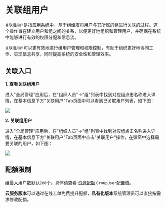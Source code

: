 关联组用户
===

`关联组用户`是指应用系统中，基于组维度将用户与其所属的组进行关联的过程。这个操作旨在建立用户和组之间的关系，以便更好地组织和管理用户，并确保在系统中能够进行有效的权限分配和信息流。

`关联组用户`可以更有效地进行组用户管理和权限控制，有助于组织更好地协同工作、实现信息共享，同时提高系统的安全性和管理效率。

## 关联入口

**1. 查看关联组用户**

进入"全局管理"应用后，在"组织人员"->"组"列表中找到对应组点击名称进入详情，在基本信息下方"关联用户"Tab页面中可以看到已关联用户列表，如下图：

![](https://bj-c1-prod-files.xcan.cloud/storage/pubapi/v1/file/group-userlist.png?fid=207887511026925727&fpt=Cxx1ojFODOZUHjBogbCiBvyHzagySKKbHONskBER)

**2. 关联组用户**

进入"全局管理"应用后，在"组织人员"->"组"列表中找到对应组点击名称进入详情，在基本信息下方"关联用户"Tab页面中点击"关联用户"操作，在弹窗中选择需要关联的用户，如下图：

![](https://bj-c1-prod-files.xcan.cloud/storage/pubapi/v1/file/group-userassoc.png?fid=207887511026925725&fpt=WdeCEhFIL95OOO61S01q7Irv9jWp2pAQgCMfoBUE)

## 配额限制

组最大用户数默认`200`个，具体请查看 [资源配额](https://www.xcan.cloud/help/doc/205515877330714629?c=209786779924957143) `GroupUser`配置值。

**云服务版本**可以通过在线工单免费提升配额，**私有化版本**系统管理员可以直接按需求修改配额。